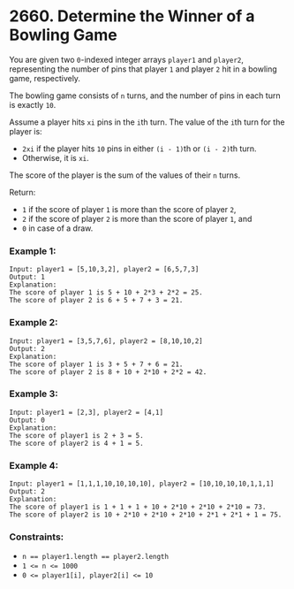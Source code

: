 # 2660. Determine the Winner of a Bowling Game

You are given two `0`-indexed integer arrays `player1` and `player2`, representing the number of pins that player `1` and player `2` hit in a bowling game, respectively.

The bowling game consists of `n` turns, and the number of pins in each turn is exactly `10`.

Assume a player hits `xi` pins in the `i`th turn. The value of the `i`th turn for the player is:

- `2xi` if the player hits `10` pins in either `(i - 1)`th or `(i - 2)`th turn.
- Otherwise, it is `xi`.

The score of the player is the sum of the values of their `n` turns.

Return:

- `1` if the score of player `1` is more than the score of player `2`,
- `2` if the score of player `2` is more than the score of player `1`, and
- `0` in case of a draw.

### Example 1:

```
Input: player1 = [5,10,3,2], player2 = [6,5,7,3]
Output: 1
Explanation:
The score of player 1 is 5 + 10 + 2*3 + 2*2 = 25.
The score of player 2 is 6 + 5 + 7 + 3 = 21.
```

### Example 2:

```
Input: player1 = [3,5,7,6], player2 = [8,10,10,2]
Output: 2
Explanation:
The score of player 1 is 3 + 5 + 7 + 6 = 21.
The score of player 2 is 8 + 10 + 2*10 + 2*2 = 42.
```

### Example 3:

```
Input: player1 = [2,3], player2 = [4,1]
Output: 0
Explanation:
The score of player1 is 2 + 3 = 5.
The score of player2 is 4 + 1 = 5.
```

### Example 4:

```
Input: player1 = [1,1,1,10,10,10,10], player2 = [10,10,10,10,1,1,1]
Output: 2
Explanation:
The score of player1 is 1 + 1 + 1 + 10 + 2*10 + 2*10 + 2*10 = 73.
The score of player2 is 10 + 2*10 + 2*10 + 2*10 + 2*1 + 2*1 + 1 = 75.
```

### Constraints:

- `n == player1.length == player2.length`
- `1 <= n <= 1000`
- `0 <= player1[i], player2[i] <= 10`
